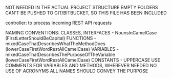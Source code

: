 NOT NEEDED IN THE ACTUAL PROJECT STRUCTURE
EMPTY FOLDERS CAN'T BE PUSHED TO GIT/BITBUCKET, SO THIS FILE HAS BEEN INCLUDED

controller: to process incoming REST API requests

NAMING CONVENTIONS:
CLASSES, INTERFACES -   NounsInCamelCase (FirstLetterShouldBeCapital)
FUNCTIONS -             mixedCaseThatDescribesWhatTheMethodDoes (lowerCaseFirstWordRestAllCamelCase)
VARIABLES -             mixedCaseThatDescribesThePurposeOfTheVariable (lowerCaseFirstWordRestAllCamelCase)
CONSTANTS -             UPPERCASE
USE COMMENTS FOR VARIABLES AND METHODS, WHEREVER NEEDED
NO USE OF ACRONYMS
ALL NAMES SHOULD CONVEY THE PURPOSE